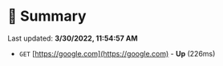 # 📖 Summary
Last updated: **3/30/2022, 11:54:57 AM**

- `GET` [https://google.com](https://google.com) - **Up** (226ms)
